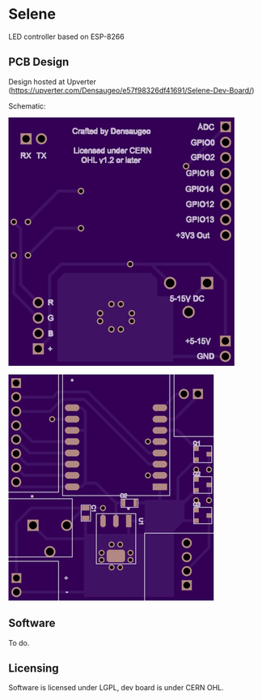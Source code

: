 # Selene

LED controller based on ESP-8266

## PCB Design

Design hosted at Upverter (https://upverter.com/Densaugeo/e57f98326df41691/Selene-Dev-Board/)

Schematic:

![Dev Board OHSPark render (bottom)](https://raw.githubusercontent.com/Densaugeo/Selene/master/Dev%20Board%20OSHPark%20%28bottom%29.png)

![Dev Board OHSPark render (top)](/Dev%20Board%20OSHPark%20%28top%29.png?raw=true)

## Software

To do.

## Licensing

Software is licensed under LGPL, dev board is under CERN OHL.

